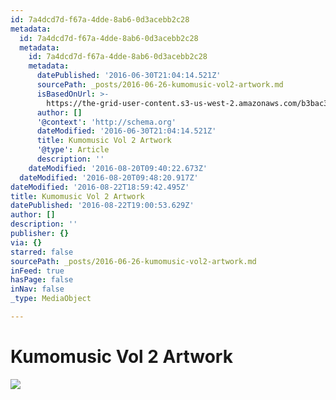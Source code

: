 ```yaml
---
id: 7a4dcd7d-f67a-4dde-8ab6-0d3acebb2c28
metadata:
  id: 7a4dcd7d-f67a-4dde-8ab6-0d3acebb2c28
  metadata:
    id: 7a4dcd7d-f67a-4dde-8ab6-0d3acebb2c28
    metadata:
      datePublished: '2016-06-30T21:04:14.521Z'
      sourcePath: _posts/2016-06-26-kumomusic-vol2-artwork.md
      isBasedOnUrl: >-
        https://the-grid-user-content.s3-us-west-2.amazonaws.com/b3bac3d5-7eb8-4ab5-b078-5b67fab3dfee.jpg
      author: []
      '@context': 'http://schema.org'
      dateModified: '2016-06-30T21:04:14.521Z'
      title: Kumomusic Vol 2 Artwork
      '@type': Article
      description: ''
    dateModified: '2016-08-20T09:40:22.673Z'
  dateModified: '2016-08-20T09:48:20.917Z'
dateModified: '2016-08-22T18:59:42.495Z'
title: Kumomusic Vol 2 Artwork
datePublished: '2016-08-22T19:00:53.629Z'
author: []
description: ''
publisher: {}
via: {}
starred: false
sourcePath: _posts/2016-06-26-kumomusic-vol2-artwork.md
inFeed: true
hasPage: false
inNav: false
_type: MediaObject

---
```

# Kumomusic Vol 2 Artwork
![](https://the-grid-user-content.s3-us-west-2.amazonaws.com/b3bac3d5-7eb8-4ab5-b078-5b67fab3dfee.jpg)